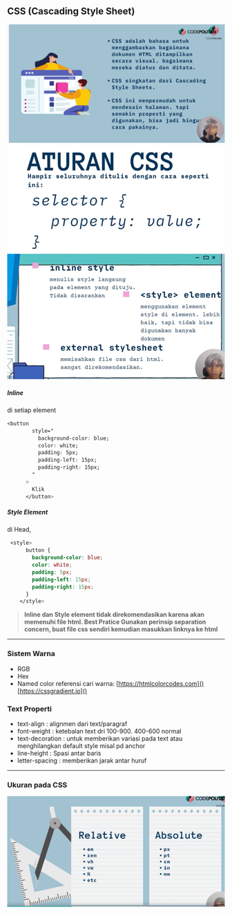 ## CSS (Cascading Style Sheet)

![1721614824002](image/readme/1721614824002.png)
![1721615018419](image/readme/1721615018419.png)
![1721617794708](image/readme/1721617794708.png)

##### Inline

di setiap element

```CSS
<button
        style="
          background-color: blue;
          color: white;
          padding: 5px;
          padding-left: 15px;
          padding-right: 15px;
        "
      >
        Klik
      </button>
```

##### Style Element

di Head,

```CSS
 <style>
      button {
        background-color: blue;
        color: white;
        padding: 5px;
        padding-left: 15px;
        padding-right: 15px;
      }
    </style>
```

> **Inline dan Style element tidak direkomendasikan karena akan memenuhi file html.
> Best Pratice Gunakan perinsip separation concern, buat file css sendiri kemudian masukkan linknya ke html**

---

### Sistem Warna

- RGB
- Hex
- Named color
  referensi cari warna:
  [https://htmlcolorcodes.com]()
  [https://cssgradient.io]()

### Text Properti

- text-align : alignmen dari text/paragraf
- font-weight : ketebalan text dri 100-900. 400-600 normal
- text-decoration : untuk memberikan variasi pada text atau menghilangkan default style misal pd anchor
- line-height : Spasi antar baris
- letter-spacing : memberikan jarak antar huruf

---

### Ukuran pada CSS

![1721642380931](image/readme/1721642380931.png)
